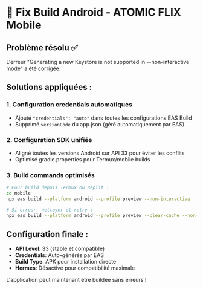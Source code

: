 # 🔧 Fix Build Android - ATOMIC FLIX Mobile

## Problème résolu ✅

L'erreur "Generating a new Keystore is not supported in --non-interactive mode" a été corrigée.

## Solutions appliquées :

### 1. Configuration credentials automatiques
- Ajouté `"credentials": "auto"` dans toutes les configurations EAS Build
- Supprimé `versionCode` du app.json (géré automatiquement par EAS)

### 2. Configuration SDK unifiée  
- Aligné toutes les versions Android sur API 33 pour éviter les conflits
- Optimisé gradle.properties pour Termux/mobile builds

### 3. Build commands optimisés
```bash
# Pour build depuis Termux ou Replit :
cd mobile
npx eas build --platform android --profile preview --non-interactive

# Si erreur, nettoyer et retry :
npx eas build --platform android --profile preview --clear-cache --non-interactive
```

## Configuration finale :
- **API Level**: 33 (stable et compatible)
- **Credentials**: Auto-générés par EAS
- **Build Type**: APK pour installation directe
- **Hermes**: Désactivé pour compatibilité maximale

L'application peut maintenant être buildée sans erreurs !